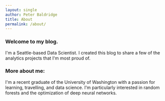 ```yaml
---
layout: single
author: Peter Baldridge
title: About
permalink: /about/
---
```


### Welcome to my blog. 

I'm a Seattle-based Data Scientist. I created this blog to share a few of the analytics projects that I'm most proud of.

### More about me:

I'm a recent graduate of the University of Washington with a passion for learning, travelling, and data science. I'm particularly interested in random forests and the optimization of deep neural networks.
